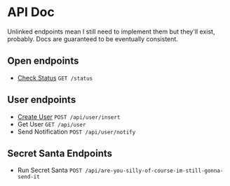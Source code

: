 # API Doc

Unlinked endpoints mean I still need to implement them but they'll exist, probably. Docs are guaranteed to be eventually consistent.

## Open endpoints
* [Check Status](status.md) `GET /status`

## User endpoints
* [Create User](api/user/insert.md) `POST /api/user/insert`
* Get User `GET /api/user`
* Send Notification `POST /api/user/notify`

## Secret Santa Endpoints
* Run Secret Santa `POST /api/are-you-silly-of-course-im-still-gonna-send-it`

